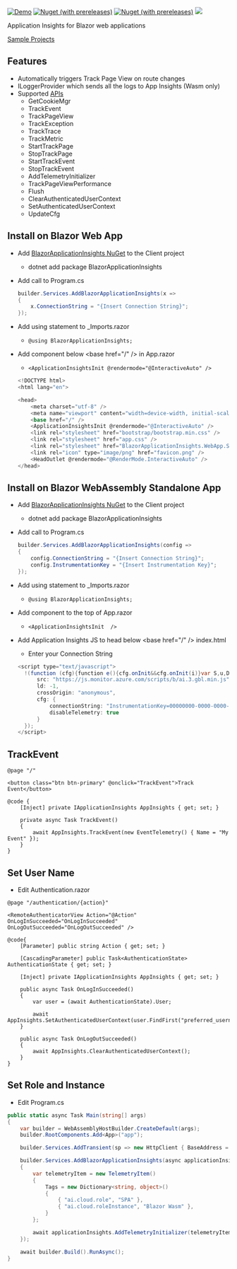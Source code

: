 [![Demo](https://img.shields.io/badge/Live-Demo-Blue?style=flat-square)](https://BlazorApplicationInsights.netlify.app/)
[![Nuget (with prereleases)](https://img.shields.io/nuget/vpre/BlazorApplicationInsights.svg?style=flat-square)](https://www.nuget.org/packages/BlazorApplicationInsights)
[![Nuget (with prereleases)](https://img.shields.io/nuget/dt/BlazorApplicationInsights.svg?style=flat-square)](https://www.nuget.org/packages/BlazorApplicationInsights)
![](https://github.com/IvanJosipovic/BlazorApplicationInsights/workflows/Create%20Release/badge.svg)

Application Insights for Blazor web applications

[Sample Projects](https://github.com/IvanJosipovic/BlazorApplicationInsights/tree/master/samples)

## Features

- Automatically triggers Track Page View on route changes
- ILoggerProvider which sends all the logs to App Insights (Wasm only)
- Supported [APIs](https://github.com/microsoft/ApplicationInsights-JS/blob/master/API-reference.md)
  - GetCookieMgr
  - TrackEvent
  - TrackPageView
  - TrackException
  - TrackTrace
  - TrackMetric
  - StartTrackPage
  - StopTrackPage
  - StartTrackEvent
  - StopTrackEvent
  - AddTelemetryInitializer
  - TrackPageViewPerformance
  - Flush
  - ClearAuthenticatedUserContext
  - SetAuthenticatedUserContext
  - UpdateCfg

## Install on Blazor Web App

- Add [BlazorApplicationInsights NuGet](https://www.nuget.org/packages/BlazorApplicationInsights) to the Client project
  - dotnet add package BlazorApplicationInsights
- Add call to Program.cs

  ```csharp
  builder.Services.AddBlazorApplicationInsights(x =>
  {
      x.ConnectionString = "{Insert Connection String}";
  });
  ```

- Add using statement to _Imports.razor
  - ```@using BlazorApplicationInsights;```
- Add component below \<base href="/" /> in App.razor
  - ```<ApplicationInsightsInit @rendermode="@InteractiveAuto" />```

  ```csharp
  <!DOCTYPE html>
  <html lang="en">

  <head>
      <meta charset="utf-8" />
      <meta name="viewport" content="width=device-width, initial-scale=1.0, maximum-scale=1.0, user-scalable=no" />
      <base href="/" />
      <ApplicationInsightsInit @rendermode="@InteractiveAuto" />
      <link rel="stylesheet" href="bootstrap/bootstrap.min.css" />
      <link rel="stylesheet" href="app.css" />
      <link rel="stylesheet" href="BlazorApplicationInsights.WebApp.Sample.styles.css" />
      <link rel="icon" type="image/png" href="favicon.png" />
      <HeadOutlet @rendermode="@RenderMode.InteractiveAuto" />
  </head>
  ```

## Install on Blazor WebAssembly Standalone App

- Add [BlazorApplicationInsights NuGet](https://www.nuget.org/packages/BlazorApplicationInsights) to the Client project
  - dotnet add package BlazorApplicationInsights
- Add call to Program.cs

  ```csharp
  builder.Services.AddBlazorApplicationInsights(config =>
  {
      config.ConnectionString = "{Insert Connection String}";
      config.InstrumentationKey = "{Insert Instrumentation Key}";
  });
  ```

- Add using statement to _Imports.razor
  - ```@using BlazorApplicationInsights;```
- Add component to the top of App.razor
  - ```<ApplicationInsightsInit  />```
- Add Application Insights JS to head below \<base href="/" />  index.html
  - Enter your Connection String

  ```csharp
  <script type="text/javascript">
    !(function (cfg){function e(){cfg.onInit&&cfg.onInit(i)}var S,u,D,t,n,i,C=window,x=document,w=C.location,I="script",b="ingestionendpoint",E="disableExceptionTracking",A="ai.device.";"instrumentationKey"[S="toLowerCase"](),u="crossOrigin",D="POST",t="appInsightsSDK",n=cfg.name||"appInsights",(cfg.name||C[t])&&(C[t]=n),i=C[n]||function(l){var d=!1,g=!1,f={initialize:!0,queue:[],sv:"7",version:2,config:l};function m(e,t){var n={},i="Browser";function a(e){e=""+e;return 1===e.length?"0"+e:e}return n[A+"id"]=i[S](),n[A+"type"]=i,n["ai.operation.name"]=w&&w.pathname||"_unknown_",n["ai.internal.sdkVersion"]="javascript:snippet_"+(f.sv||f.version),{time:(i=new Date).getUTCFullYear()+"-"+a(1+i.getUTCMonth())+"-"+a(i.getUTCDate())+"T"+a(i.getUTCHours())+":"+a(i.getUTCMinutes())+":"+a(i.getUTCSeconds())+"."+(i.getUTCMilliseconds()/1e3).toFixed(3).slice(2,5)+"Z",iKey:e,name:"Microsoft.ApplicationInsights."+e.replace(/-/g,"")+"."+t,sampleRate:100,tags:n,data:{baseData:{ver:2}},ver:4,seq:"1",aiDataContract:undefined}}var h=-1,v=0,y=["js.monitor.azure.com","js.cdn.applicationinsights.io","js.cdn.monitor.azure.com","js0.cdn.applicationinsights.io","js0.cdn.monitor.azure.com","js2.cdn.applicationinsights.io","js2.cdn.monitor.azure.com","az416426.vo.msecnd.net"],k=l.url||cfg.src;if(k){if((n=navigator)&&(~(n=(n.userAgent||"").toLowerCase()).indexOf("msie")||~n.indexOf("trident/"))&&~k.indexOf("ai.3")&&(k=k.replace(/(\/)(ai\.3\.)([^\d]*)$/,function(e,t,n){return t+"ai.2"+n})),!1!==cfg.cr)for(var e=0;e<y.length;e++)if(0<k.indexOf(y[e])){h=e;break}var i=function(e){var a,t,n,i,o,r,s,c,p,u;f.queue=[],g||(0<=h&&v+1<y.length?(a=(h+v+1)%y.length,T(k.replace(/^(.*\/\/)([\w\.]*)(\/.*)$/,function(e,t,n,i){return t+y[a]+i})),v+=1):(d=g=!0,o=k,c=(p=function(){var e,t={},n=l.connectionString;if(n)for(var i=n.split(";"),a=0;a<i.length;a++){var o=i[a].split("=");2===o.length&&(t[o[0][S]()]=o[1])}return t[b]||(e=(n=t.endpointsuffix)?t.location:null,t[b]="https://"+(e?e+".":"")+"dc."+(n||"services.visualstudio.com")),t}()).instrumentationkey||l.instrumentationKey||"",p=(p=p[b])?p+"/v2/track":l.endpointUrl,(u=[]).push((t="SDK LOAD Failure: Failed to load Application Insights SDK script (See stack for details)",n=o,r=p,(s=(i=m(c,"Exception")).data).baseType="ExceptionData",s.baseData.exceptions=[{typeName:"SDKLoadFailed",message:t.replace(/\./g,"-"),hasFullStack:!1,stack:t+"\nSnippet failed to load ["+n+"] -- Telemetry is disabled\nHelp Link: https://go.microsoft.com/fwlink/?linkid=2128109\nHost: "+(w&&w.pathname||"_unknown_")+"\nEndpoint: "+r,parsedStack:[]}],i)),u.push((s=o,t=p,(r=(n=m(c,"Message")).data).baseType="MessageData",(i=r.baseData).message='AI (Internal): 99 message:"'+("SDK LOAD Failure: Failed to load Application Insights SDK script (See stack for details) ("+s+")").replace(/\"/g,"")+'"',i.properties={endpoint:t},n)),o=u,c=p,JSON&&((r=C.fetch)&&!cfg.useXhr?r(c,{method:D,body:JSON.stringify(o),mode:"cors"}):XMLHttpRequest&&((s=new XMLHttpRequest).open(D,c),s.setRequestHeader("Content-type","application/json"),s.send(JSON.stringify(o))))))},a=function(e,t){g||setTimeout(function(){!t&&f.core||i()},500),d=!1},T=function(e){var n=x.createElement(I),e=(n.src=e,cfg[u]);return!e&&""!==e||"undefined"==n[u]||(n[u]=e),n.onload=a,n.onerror=i,n.onreadystatechange=function(e,t){"loaded"!==n.readyState&&"complete"!==n.readyState||a(0,t)},cfg.ld&&cfg.ld<0?x.getElementsByTagName("head")[0].appendChild(n):setTimeout(function(){x.getElementsByTagName(I)[0].parentNode.appendChild(n)},cfg.ld||0),n};T(k)}try{f.cookie=x.cookie}catch(p){}function t(e){for(;e.length;)!function(t){f[t]=function(){var e=arguments;d||f.queue.push(function(){f[t].apply(f,e)})}}(e.pop())}var r,s,n="track",o="TrackPage",c="TrackEvent",n=(t([n+"Event",n+"PageView",n+"Exception",n+"Trace",n+"DependencyData",n+"Metric",n+"PageViewPerformance","start"+o,"stop"+o,"start"+c,"stop"+c,"addTelemetryInitializer","setAuthenticatedUserContext","clearAuthenticatedUserContext","flush"]),f.SeverityLevel={Verbose:0,Information:1,Warning:2,Error:3,Critical:4},(l.extensionConfig||{}).ApplicationInsightsAnalytics||{});return!0!==l[E]&&!0!==n[E]&&(t(["_"+(r="onerror")]),s=C[r],C[r]=function(e,t,n,i,a){var o=s&&s(e,t,n,i,a);return!0!==o&&f["_"+r]({message:e,url:t,lineNumber:n,columnNumber:i,error:a,evt:C.event}),o},l.autoExceptionInstrumented=!0),f}(cfg.cfg),(C[n]=i).queue&&0===i.queue.length?(i.queue.push(e),i.trackPageView({})):e();})({
        src: "https://js.monitor.azure.com/scripts/b/ai.3.gbl.min.js",
        ld: -1,
        crossOrigin: "anonymous",
        cfg: {
            connectionString: "InstrumentationKey=00000000-0000-0000-0000-000000000000;IngestionEndpoint=https://westus2-0.in.applicationinsights.azure.com/;LiveEndpoint=https://westus2.livediagnostics.monitor.azure.com/",
            disableTelemetry: true
        }
    });
  </script>
  ```

## TrackEvent

```razor
@page "/"

<button class="btn btn-primary" @onclick="TrackEvent">Track Event</button>

@code {
    [Inject] private IApplicationInsights AppInsights { get; set; }

    private async Task TrackEvent()
    {
        await AppInsights.TrackEvent(new EventTelemetry() { Name = "My Event" });
    }
}
```

## Set User Name
- Edit Authentication.razor
```razor
@page "/authentication/{action}"

<RemoteAuthenticatorView Action="@Action" OnLogInSucceeded="OnLogInSucceeded" OnLogOutSucceeded="OnLogOutSucceeded" />

@code{
    [Parameter] public string Action { get; set; }

    [CascadingParameter] public Task<AuthenticationState> AuthenticationState { get; set; }

    [Inject] private IApplicationInsights AppInsights { get; set; }

    public async Task OnLogInSucceeded()
    {
        var user = (await AuthenticationState).User;

        await AppInsights.SetAuthenticatedUserContext(user.FindFirst("preferred_username")?.Value);
    }

    public async Task OnLogOutSucceeded()
    {
        await AppInsights.ClearAuthenticatedUserContext();
    }
}
```

## Set Role and Instance
- Edit Program.cs
```csharp
public static async Task Main(string[] args)
{
    var builder = WebAssemblyHostBuilder.CreateDefault(args);
    builder.RootComponents.Add<App>("app");

    builder.Services.AddTransient(sp => new HttpClient { BaseAddress = new Uri(builder.HostEnvironment.BaseAddress) });

    builder.Services.AddBlazorApplicationInsights(async applicationInsights =>
    {
        var telemetryItem = new TelemetryItem()
        {
            Tags = new Dictionary<string, object>()
            {
                { "ai.cloud.role", "SPA" },
                { "ai.cloud.roleInstance", "Blazor Wasm" },
            }
        };

        await applicationInsights.AddTelemetryInitializer(telemetryItem);
    });

    await builder.Build().RunAsync();
}

```
